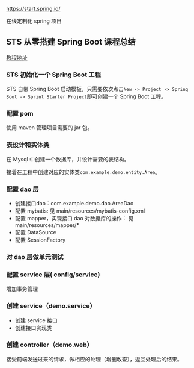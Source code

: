 https://start.spring.io/

在线定制化 spring 项目

## STS 从零搭建 Spring Boot 课程总结
[教程地址](https://www.imooc.com/video/16559)

### STS 初始化一个 Spring Boot 工程
STS 自带 Spring Boot 启动模板，只需要依次点击`New -> Project -> Spring Boot -> Sprint Starter Project`即可创建一个 Spring Boot 工程。

### 配置 pom
使用 maven 管理项目需要的 jar 包。

### 表设计和实体类
在 Mysql 中创建一个数据库，并设计需要的表结构。

接着在工程中创建对应的实体类`com.example.demo.entity.Area`。

### 配置 dao 层
*	创建接口dao：com.example.demo.dao.AreaDao
*	配置 mybatis: 见 main/resources/mybatis-config.xml
*	配置 mapper，实现接口 dao 对数据库的操作： 见 main/resources/mapper/*
*	配置 DataSource
*	配置 SessionFactory

### 对 dao 层做单元测试

### 配置 service 层( config/service)
增加事务管理

### 创建 service（demo.service）
*	创建 service 接口
*	创建接口实现类

### 创建 controller（demo.web）
接受前端发送过来的请求，做相应的处理（增删改查），返回处理后的结果。




